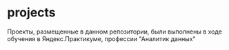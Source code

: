 # projects
Проекты, размещенные в данном репозитории, были выполнены в ходе обучения в Яндекс.Практикуме, профессии "Аналитик данных"
